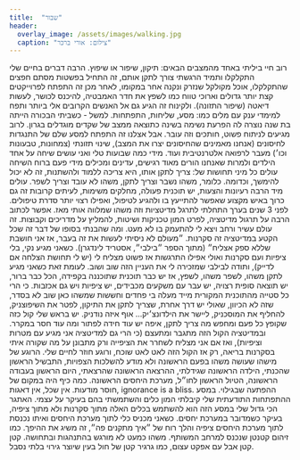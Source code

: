 ```yaml
---
title:  "שבור"
header:
  overlay_image: /assets/images/walking.jpg
  caption: "צילום: אורי ברכר"
---
```


רוב חיי ביליתי באחד מהמצבים הבאים: תיקון, שיפור או שיפוץ.
הרבה דברים בחיים שלי התקלקלו ותמיד הרגשתי צורך לתקן אותם, זה התחיל בפשטות מסתם חפצים שהתקלקלו, אוכל מקולקל שנזרק ונקנה אחר במקומו, לאחר מכן זה התפתח לפרוייקטים קצת יותר גדולים וארוכי טווח כמו לשפץ את חדר האמבטיה, להיכנס לכושר, לעשות דיאטה (שיפור התזונה).
ולקינוח זה הגיע גם אל האנשים הקרובים אלי ביותר ותפח למימדי ענק עם מלים כמו: מסע, שליחות, התפתחות. למשל - כשביתי הבכורה הייתה בת שנה נוצרה לה הפרעת נשימה בשינה כתוצאה ממצב של שקדים מוגדלים בגרון. לרוב מגיעים לניתוח פשוט, חותכים וזה עובר. אבל אצלנו זה התפתח למסע שלם של התנגדות לחיסונים (אנחנו מאמינים שהחיסונים יצרו את המצב), שינוי תזונתי (צמחונות, טבעונות וכו׳) מעבר לרפואה אלטרנטיבית ועוד.
מידי כמה שבועות טלי ואני עושים שיחה על אחד הילדים ולמרות שאנחנו הורים מאוד רגישים, עדינים ומכילים מידי פעם ברוח השיחה עולים כל מיני תחושות של: צריך לתקן אותו, היא צריכה ללמוד ולהשתנות, זה לא יכול להימשך, וכדומה. כלומר, משהו נשבר וצריך לתקן, משהו לא עובד וצריך לשפר. עולים מיד הרבה רעיונות והצעות, יש תוכנית פעולה, מחלקים משימות, לעיתים קרובות זה גם כרוך באיש מקצוע שאפשר להתייעץ בו ולהגיע לטיפול, ואפילו רצוי יותר סדרת טיפולים.
לפני 3 שנים בערך התחלתי לתרגל מדיטציות וזה משהו שמלווה אותי מאז. אפשר לכתוב הרבה על תרגול מדיטציה, לפרט המון טכניקות ושיטות, להמליץ על מדריכים וקבוצות. זה עולם עשיר ורחב ויצא לי להתעמק בו לא מעט. ומה שהבנתי בסופו של דבר זה שכל הקטע במדיטציה זה סקרנות.
״מעולם לא ניסיתי לעשות את זה בעבר, אז אני חושבת שללא ספק אצליח״ (מתוך הספר ״בילבי״, אסטריד לינדגרן). כשאני מגיע נקי, בלי ציפיות ועם סקרנות ואולי אפילו התרגשות אז פשוט מצליח לי (יש לי תחושת הצלחה אם לדייק), ותודה לבילבי שמזכירה לי את העניין הזה שוב ושוב. לעומת זאת כשאני מגיע לתקן משהו, לשפר משהו, לשפץ, אז יש כבר תוכנית שתוכננה בקפידה, הכל כבר ברור, יש תוצאה סופית רצויה, יש עבר עם משקעים מכבידים, יש ציפיות ויש גם אכזבות.
כי הרי כל סטייה מהתוכנית המקורית מייד מעלה בי פחדים וחששות שמשהו כאן שוב לא בסדר, שזה לא הכיוון, שאולי יש דרך אחרת, שצריך לתקן את התיקון, לפטר את השיפוצניק, להחליף את המוסכניק, ליישר את הילדונצ׳יק... אוף איזה נודניק. יש בראש שלי קול כזה שקופץ כל פעם ומחפש מה צריך לתקן, איפה יש עוד חידה לפתור ומה עוד חסר במקרר. ובמדיטציה הקול הזה מתגבר ומתעצם (כי הרי גם למדיטציה אני מגיע עם מטרות וציפיות), ואז אם אני מצליח לשחרר את הציפייה ורק מתבונן על מה שקורה איתי בסקרנות בריאה, רק אז הקול הזה לאט לאט שוכח, ורוגע חוזר לחיים שלי.
הרוגע של מישהו שעושה משהו בפעם הראשונה ולא מודע להשלכות הצפויות, התבשיל הראשון שהכנתי, הילדה הראשונה שגידלתי, ההרצאה הראשונה שהרצאתי, היום הראשון בעבודה הראשונה, הטיול הראשון לחו״ל, מערכת היחסים הראשונה. כמה כיף היה במקום של חוסר מודעות. אין שכל, אין דאגות, ignorance is a bliss. ההפתעה שבגילוי.
במסע ההתפתחות התודעתית שלי קיבלתי המון כלים והשתמשתי בהם בעיקר על עצמי. האתגר הכי גדול שלי במסע הזה הוא להשתמש בכלים האלה מתוך סקרנות ולא מתוך ציפיה, בעיקר כשמדובר במערכת יחסים. כשאני מכניס כלי לתוך מערכת היחסים ואיתו נכנסת לתוך מערכת היחסים ציפיה והלך רוח של ״איך מתקנים פה״, זה משיג את ההיפך. כמו זיהום קטנטן שנכנס למרחב המשותף. משהו כמעט לא מורגש בהתנהגות ובתחושה. קטן קטן אבל עם אפקט עצום, כמו גרגיר קטן של חול בעין שיוצר גירוי בלתי נסבל.